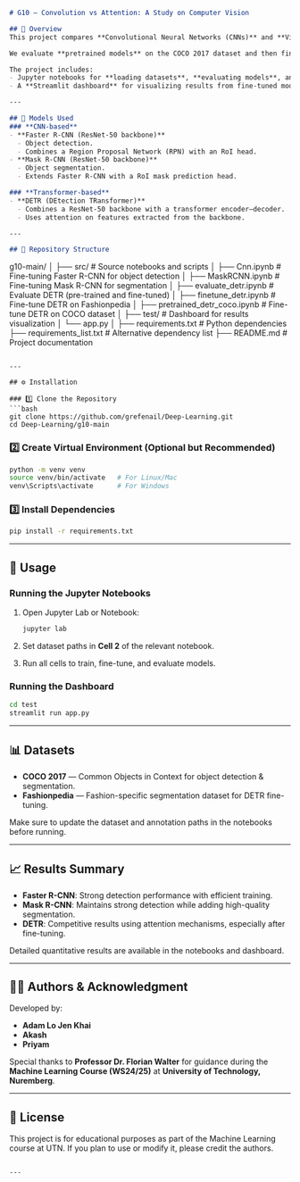 

```markdown
# G10 — Convolution vs Attention: A Study on Computer Vision

## 📌 Overview
This project compares **Convolutional Neural Networks (CNNs)** and **Vision Transformers (ViTs)** across different computer vision tasks, including **object detection** and **segmentation**.

We evaluate **pretrained models** on the COCO 2017 dataset and then fine-tune both CNN and ViT architectures to measure improvements in **mean Average Precision (mAP)** and **Recall**.

The project includes:
- Jupyter notebooks for **loading datasets**, **evaluating models**, and **fine-tuning pipelines**.
- A **Streamlit dashboard** for visualizing results from fine-tuned models.

---

## 🧠 Models Used
### **CNN-based**
- **Faster R-CNN (ResNet-50 backbone)**  
  - Object detection.
  - Combines a Region Proposal Network (RPN) with an RoI head.
- **Mask R-CNN (ResNet-50 backbone)**  
  - Object segmentation.
  - Extends Faster R-CNN with a RoI mask prediction head.

### **Transformer-based**
- **DETR (DEtection TRansformer)**  
  - Combines a ResNet-50 backbone with a transformer encoder–decoder.
  - Uses attention on features extracted from the backbone.

---

## 📂 Repository Structure
```

g10-main/
│
├── src/                          # Source notebooks and scripts
│   ├── Cnn.ipynb                  # Fine-tuning Faster R-CNN for object detection
│   ├── MaskRCNN.ipynb             # Fine-tuning Mask R-CNN for segmentation
│   ├── evaluate\_detr.ipynb        # Evaluate DETR (pre-trained and fine-tuned)
│   ├── finetune\_detr.ipynb        # Fine-tune DETR on Fashionpedia
│   ├── pretrained\_detr\_coco.ipynb # Fine-tune DETR on COCO dataset
│
├── test/                          # Dashboard for results visualization
│   └── app.py
│
├── requirements.txt               # Python dependencies
├── requirements\_list.txt          # Alternative dependency list
├── README.md                      # Project documentation

````

---

## ⚙️ Installation

### 1️⃣ Clone the Repository
```bash
git clone https://github.com/grefenail/Deep-Learning.git
cd Deep-Learning/g10-main
````

### 2️⃣ Create Virtual Environment (Optional but Recommended)

```bash
python -m venv venv
source venv/bin/activate   # For Linux/Mac
venv\Scripts\activate      # For Windows
```

### 3️⃣ Install Dependencies

```bash
pip install -r requirements.txt
```

---

## 🚀 Usage

### **Running the Jupyter Notebooks**

1. Open Jupyter Lab or Notebook:

   ```bash
   jupyter lab
   ```
2. Set dataset paths in **Cell 2** of the relevant notebook.
3. Run all cells to train, fine-tune, and evaluate models.

### **Running the Dashboard**

```bash
cd test
streamlit run app.py
```

---

## 📊 Datasets

* **COCO 2017** — Common Objects in Context for object detection & segmentation.
* **Fashionpedia** — Fashion-specific segmentation dataset for DETR fine-tuning.

Make sure to update the dataset and annotation paths in the notebooks before running.

---

## 📈 Results Summary

* **Faster R-CNN**: Strong detection performance with efficient training.
* **Mask R-CNN**: Maintains strong detection while adding high-quality segmentation.
* **DETR**: Competitive results using attention mechanisms, especially after fine-tuning.

Detailed quantitative results are available in the notebooks and dashboard.

---

## 👨‍💻 Authors & Acknowledgment

Developed by:

* **Adam Lo Jen Khai**
* **Akash**
* **Priyam**

Special thanks to **Professor Dr. Florian Walter** for guidance during the **Machine Learning Course (WS24/25)** at **University of Technology, Nuremberg**.

---

## 📜 License

This project is for educational purposes as part of the Machine Learning course at UTN.
If you plan to use or modify it, please credit the authors.

```

---

